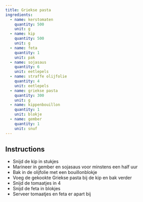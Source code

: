 ```yaml
---
title: Griekse pasta
ingredients: 
  - name: kerstomaten
    quantity: 500
    unit: g
  - name: kip
    quantity: 500
    unit: g
  - name: feta
    quantity: 1
    unit: pak
  - name: sojasaus
    quantity: 6
    unit: eetlepels
  - name: straffe olijfolie
    quantity: 4
    unit: eetlepels
  - name: griekse pasta
    quantity: 300
    unit: g
  - name: kippenbouillon
    quantity: 1
    unit: blokje
  - name: gember
    quantity: 1
    unit: snuf
---
```


<Recipe />

## Instructions
  - Snijd de kip in stukjes
  - Marineer in gember en sojasaus voor minstens een half uur
  - Bak in de olijfolie met een bouillonblokje
  - Voeg de gekookte Griekse pasta bij de kip en bak verder
  - Snijd de tomaatjes in 4
  - Snijd de feta in blokjes
  - Serveer tomaatjes en feta er apart bij